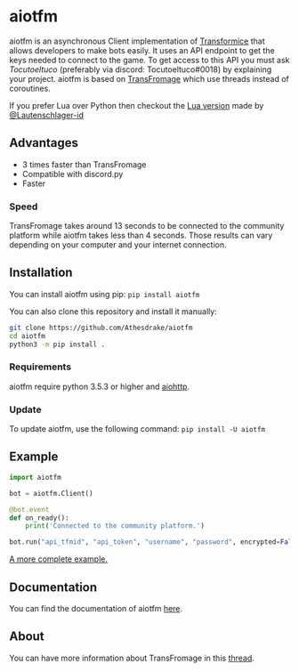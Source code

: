# aiotfm

aiotfm is an asynchronous Client implementation of [Transformice](https://www.transformice.com/) that allows developers to make bots easily.
It uses an API endpoint to get the keys needed to connect to the game. To get access to this API you must ask *Tocutoeltuco* (preferably via discord: Tocutoeltuco#0018) by explaining your project.
aiotfm is based on [TransFromage](https://github.com/Tocutoeltuco/transfromage) which use threads instead of coroutines.

If you prefer Lua over Python then checkout the [Lua version](https://github.com/Lautenschlager-id/Transfromage) made by [@Lautenschlager-id](https://github.com/Lautenschlager-id)

## Advantages

- 3 times faster than TransFromage
- Compatible with discord.py
- Faster

### Speed

TransFromage takes around 13 seconds to be connected to the community platform while aiotfm takes less than 4 seconds.
Those results can vary depending on your computer and your internet connection.

## Installation

You can install aiotfm using pip:
`pip install aiotfm`

You can also clone this repository and install it manually:
```sh
git clone https://github.com/Athesdrake/aiotfm
cd aiotfm
python3 -m pip install .
```

### Requirements

aiotfm require python 3.5.3 or higher and [aiohttp](https://github.com/aio-libs/aiohttp).

### Update

To update aiotfm, use the following command:
`pip install -U aiotfm`

## Example

```Python
import aiotfm

bot = aiotfm.Client()

@bot.event
def on_ready():
	print('Connected to the community platform.')

bot.run("api_tfmid", "api_token", "username", "password", encrypted=False, room="start_room")
```

[A more complete example.](https://github.com/Athesdrake/aiotfm/blob/master/example_bot.py)

## Documentation

You can find the documentation of aiotfm [here](https://github.com/Athesdrake/aiotfm/tree/master/docs).

## About

You can have more information about TransFromage in this [thread](https://atelier801.com/topic?f=5&t=917024).